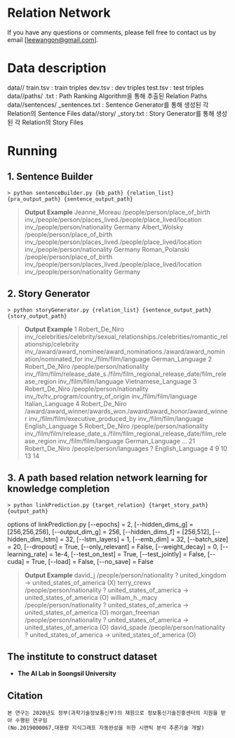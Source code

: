 # Relation Network 
If you have any questions or comments, please fell free to contact us by email [leewangon@gmail.com].

# Data description
data/<DATASETS>/
    train.tsv : train triples
    dev.tsv : dev triples
    test.tsv : test triples
data/<DATASETS>/paths/
    <RELATIONS>.txt : Path Ranking Algorithm을 통해 추출된 Relation Paths
data/<DATASETS>/sentences/
    <RELATIONS>_sentences.txt : Sentence Generator를 통해 생성된 각 Relation의 Sentence Files
data/<DATASETS>/story/
    <RELATIONS>_story.txt : Story Generator를 통해 생성된 각 Relation의 Story Files

# Running
## 1. Sentence Builder

    > python sentenceBuilder.py {kb_path} {relation_list} {pra_output_path} {sentence_output_path}

> **Output Example**
Jeanne_Moreau	/people/person/place_of_birth	inv_/people/person/places_lived./people/place_lived/location	inv_/people/person/nationality	Germany
Albert_Wolsky	/people/person/place_of_birth	inv_/people/person/places_lived./people/place_lived/location	inv_/people/person/nationality	Germany
Roman_Polanski	/people/person/place_of_birth	inv_/people/person/places_lived./people/place_lived/location	inv_/people/person/nationality	Germany

## 2. Story Generator

    > python storyGenerator.py {relation_list} {sentence_output_path} {story_output_path}

> **Output Example**
> 1 Robert_De_Niro inv_/celebrities/celebrity/sexual_relationships./celebrities/romantic_relationship/celebrity inv_/award/award_nominee/award_nominations./award/award_nomination/nominated_for inv_/film/film/language German_Language
2 Robert_De_Niro /people/person/nationality inv_/film/film/release_date_s./film/film_regional_release_date/film_release_region inv_/film/film/language Vietnamese_Language
3 Robert_De_Niro /people/person/nationality inv_/tv/tv_program/country_of_origin inv_/film/film/language Italian_Language
4 Robert_De_Niro /award/award_winner/awards_won./award/award_honor/award_winner inv_/film/film/executive_produced_by inv_/film/film/language English_Language
5 Robert_De_Niro /people/person/nationality inv_/film/film/release_date_s./film/film_regional_release_date/film_release_region inv_/film/film/language German_Language
...
21 Robert_De_Niro /people/person/languages ?	English_Language	4 9 10 13 14 

## 3. A path based relation network learning for knowledge completion

    > python linkPrediction.py {target_relation} {target_story_path} {output_path}

options of linkPrediction.py
[--epochs] = 2, 
[--hidden_dims_g] = [256,256,256], 
[--output_dim_g] = 256, 
[--hidden_dims_f] = [256,512], 
[--hidden_dim_lstm] = 32, 
[--lstm_layers] = 1, 
[--emb_dim] = 32, 
[--batch_size] = 20, 
[--dropout] = True, 
[--only_relevant] = False,
[--weight_decay] = 0,
[--learning_rate] = 1e-4,
[--test_on_test] = True,
[--test_jointly] = False,
[--cuda] = True,
[--load] = False,
[--no_save] = False


> **Output Example**
> david_j /people/person/nationality ? united_kingdom -> united_states_of_america (X) 
terry_crews /people/person/nationality ? united_states_of_america -> united_states_of_america (O) 
william_h._macy /people/person/nationality ? united_states_of_america -> united_states_of_america (O) 
morgan_freeman /people/person/nationality ? united_states_of_america -> united_states_of_america (O) 
david_spade /people/person/nationality ? united_states_of_america -> united_states_of_america (O) 

## The institute to construct dataset
* __The AI Lab in Soongsil University__

## Citation
```
본 연구는 2020년도 정부(과학기술정보통신부)의 재원으로 정보통신기술진흥센터의 지원을 받아 수행된 연구임 
(No.2019000067,대용량 지식그래프 자동완성을 위한 시맨틱 분석 추론기술 개발)
```

